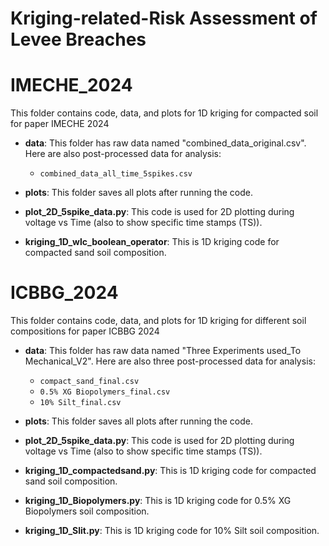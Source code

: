 # Kriging-related-Risk Assessment of Levee Breaches
# IMECHE_2024

This folder contains code, data, and plots for 1D kriging for compacted soil  for paper IMECHE 2024

* **data**: This folder has raw data named "combined_data_original.csv". Here are also post-processed data for analysis:
  * `combined_data_all_time_5spikes.csv`
  

* **plots**: This folder saves all plots after running the code.

* **plot_2D_5spike_data.py**: This code is used for 2D plotting during voltage vs Time (also to show specific time stamps (TS)).

* **kriging_1D_wlc_boolean_operator**: This is 1D kriging code for compacted sand soil composition.




# ICBBG_2024

This folder contains code, data, and plots for 1D kriging for different soil compositions for paper ICBBG 2024

* **data**: This folder has raw data named "Three Experiments used_To Mechanical_V2". Here are also three post-processed data for analysis:
  * `compact_sand_final.csv`
  * `0.5% XG Biopolymers_final.csv`
  * `10% Silt_final.csv`

* **plots**: This folder saves all plots after running the code.

* **plot_2D_5spike_data.py**: This code is used for 2D plotting during voltage vs Time (also to show specific time stamps (TS)).

* **kriging_1D_compactedsand.py**: This is 1D kriging code for compacted sand soil composition.

* **kriging_1D_Biopolymers.py**: This is 1D kriging code for 0.5% XG Biopolymers soil composition.

* **kriging_1D_Slit.py**: This is 1D kriging code for 10% Silt soil composition.
